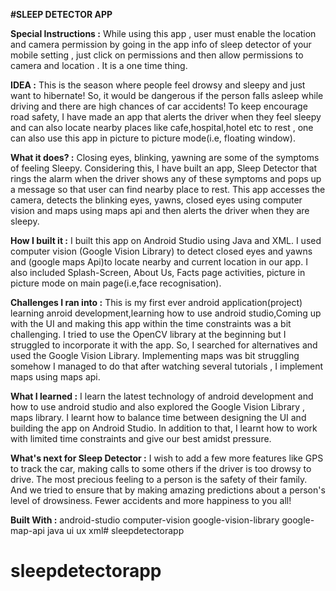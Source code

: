 **#SLEEP DETECTOR APP**

**Special Instructions :**
While using this app , user must enable the location and camera permission by going in the app info of sleep detector of your mobile setting , just click on permissions and then allow permissions to camera and location . It is a one time thing.

**IDEA :**
This is the season where people feel drowsy and sleepy and just want to hibernate! So, it would be dangerous if the person falls asleep while driving and there are high chances of car accidents! To keep encourage road safety, I have made an app that alerts the driver when they feel sleepy and can also locate nearby places like cafe,hospital,hotel etc to rest , one can also use this app in picture to picture mode(i.e, floating window).

**What it does? :**
Closing eyes, blinking, yawning are some of the symptoms of feeling Sleepy. Considering this, I have built an app, Sleep Detector that rings the alarm when the driver shows any of these symptoms and pops up a message so that user can find nearby place to rest. This app accesses the camera, detects the blinking eyes, yawns, closed eyes using computer vision and maps using maps api and then alerts the driver when they are sleepy.

**How I built it :**
I built this app on Android Studio using Java and XML. I used computer vision (Google Vision Library) to detect closed eyes and yawns and (google maps Api)to locate nearby and current location in our app. I also included Splash-Screen, About Us, Facts page activities, picture in picture mode on main page(i.e,face recognisation).

**Challenges I ran into :**
This is my first ever android application(project) learning anroid development,learning how to use android studio,Coming up with the UI and making this app within the time constraints was a bit challenging. I tried to use the OpenCV library at the beginning but I struggled to incorporate it with the app. So, I searched for alternatives and used the Google Vision Library. Implementing maps was bit struggling somehow I managed to do that after watching several tutorials , I implement maps using maps api.

**What I learned :**
I learn the latest technology of android development and how to use android studio and also explored the Google Vision Library , maps library. I learnt how to balance time between designing the UI and building the app on Android Studio. In addition to that, I learnt how to work with limited time constraints and give our best amidst pressure.

**What's next for Sleep Detector :**
I wish to add a few more features like GPS to track the car, making calls to some others if the driver is too drowsy to drive. The most precious feeling to a person is the safety of their family. And we tried to ensure that by making amazing predictions about a person's level of drowsiness. Fewer accidents and more happiness to you all!

**Built With :**
android-studio computer-vision google-vision-library google-map-api java ui ux xml# sleepdetectorapp
# sleepdetectorapp
